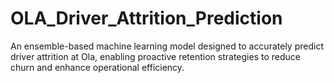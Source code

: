 # OLA_Driver_Attrition_Prediction
An ensemble-based machine learning model designed to accurately predict driver attrition at Ola, enabling proactive retention strategies to reduce churn and enhance operational efficiency.
